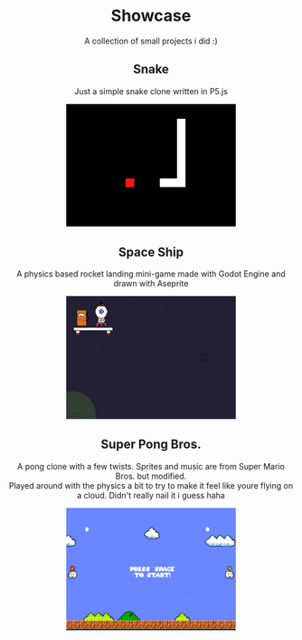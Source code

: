 <h1 align="center">Showcase</h1>
<p align="center">A collection of small projects i did :)

<h2 align="center">Snake</h2>
<p align="center">Just a simple snake clone written in P5.js</p>
<p align="center"><img src="assets/img/portfolio/snake.png" width="300"></p>

<h2 align="center">Space Ship</h2>
<p align="center">A physics based rocket landing mini-game made with Godot Engine and drawn with Aseprite</p>
<p align="center"><img src="assets/img/portfolio/spaceship.png" width="300"></p>


<h2 align="center">Super Pong Bros.</h2>
<p align="center">A pong clone with a few twists. Sprites and music are from Super Mario Bros. but modified.</br>Played around with the physics a bit to try to make it feel like youre flying on a cloud. Didn't really nail it i guess haha</p>
<p align="center"><img src="assets/img/portfolio/pongclone.png" width="300"></p>



